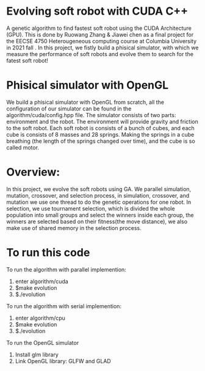 # Evolving soft robot with CUDA C++
A genetic algorithm to find fastest soft robot using the CUDA Architecture (GPU). 
This is done by Ruowang Zhang & Jiawei chen as a final project for the EECSE 4750 Heterougeneous computing course at Columbia University in 2021 fall 
. In this project, we fistly build a phisical simulator, with which we measure the performance of soft robots and evolve them to search for the fatest
soft robot!

# Phisical simulator with OpenGL
We build a phisical simulator with OpenGL from scratch, all the configuration of our simulator can be found in the algorithm/cuda/config.hpp file. The simulator consists
of two parts: environment and the robot. The environment will provide gravity and friction to the soft robot. Each soft robot is consists of a bunch of 
cubes, and each cube is consists of 8 masses and 28 springs. Making the springs in a cube breathing (the length of the springs changed over time), and the 
cube is so called motor.

# Overview:
In this project, we evolve the soft robots using GA. We parallel simulation, mutation, crossover, and selection process, in simulation, crossover, and mutation
we use one thread to do the genetic operations for one robot. In selection, we use tournament selection, which is divided the whole population into small groups
and select the winners inside each group, the winners are selected based on their fitness(the move distance), we also make use of shared memory in the selection 
process.

# To run this code
To run the algorithm with parallel implemention:
1. enter algorithm/cuda
2. $make evolution
3. $./evolution

To run the algorithm with serial implemention:
1. enter algorithm/cpu
2. $make evolution
3. $./evolution

To run the OpenGL simulator
1. Install glm library
2. Link OpenGL library: GLFW and GLAD

